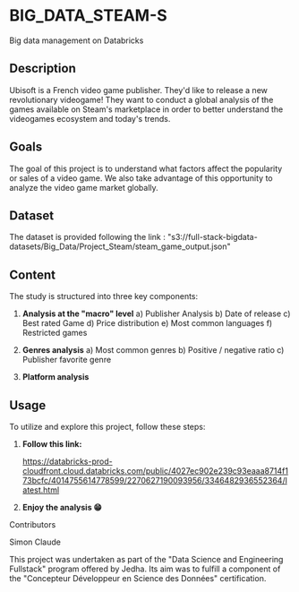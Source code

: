 # BIG_DATA_STEAM-S
Big data management on Databricks

## Description
Ubisoft is a French video game publisher. They'd like to release a new revolutionary videogame! They want to conduct a global analysis of the games available on Steam's marketplace in order to better understand the videogames ecosystem and today's trends.

## Goals
The goal of this project is to understand what factors affect the popularity or sales of a video game. We also take advantage of this opportunity to analyze the video game market globally.

## Dataset
The dataset is provided following the link : "s3://full-stack-bigdata-datasets/Big_Data/Project_Steam/steam_game_output.json"

## Content
The study is structured into three key components:

1. **Analysis at the "macro" level**
  a) Publisher Analysis
  b) Date of release
  c) Best rated Game
  d) Price distribution
  e) Most common languages
  f) Restricted games

2. **Genres analysis**
  a) Most common genres
  b) Positive / negative ratio
  c) Publisher favorite genre

3. **Platform analysis**
   

## Usage

To utilize and explore this project, follow these steps:

1. **Follow this link:**

   https://databricks-prod-cloudfront.cloud.databricks.com/public/4027ec902e239c93eaaa8714f173bcfc/4014755614778599/2270627190093956/3346482936552364/latest.html

2. **Enjoy the analysis 😁**


Contributors

Simon Claude

This project was undertaken as part of the "Data Science and Engineering Fullstack" program offered by Jedha. Its aim was to fulfill a component of the "Concepteur Développeur en Science des Données" certification.
